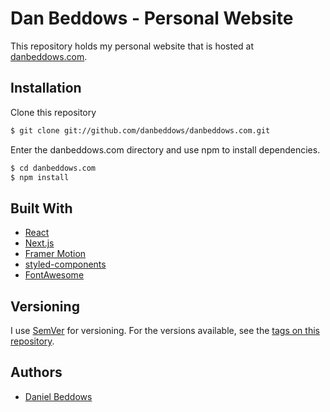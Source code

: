 # Dan Beddows - Personal Website

This repository holds my personal website that is hosted at [danbeddows.com](https://danbeddows.com).

## Installation

Clone this repository

```bash
$ git clone git://github.com/danbeddows/danbeddows.com.git
```

Enter the danbeddows.com directory and use npm to install dependencies.

```bash
$ cd danbeddows.com
$ npm install
```

## Built With

- [React](https://github.com/facebook/react/)
- [Next.js](https://github.com/vercel/next.js)
- [Framer Motion](https://github.com/framer/motion)
- [styled-components](https://github.com/styled-components/styled-components)
- [FontAwesome](https://github.com/FortAwesome/Font-Awesome)

## Versioning

I use [SemVer](http://semver.org/) for versioning. For the versions available, see the [tags on this repository](https://github.com/danbeddows/danbeddows.com/tags).

## Authors

- [Daniel Beddows](https://github.com/danbeddows)

